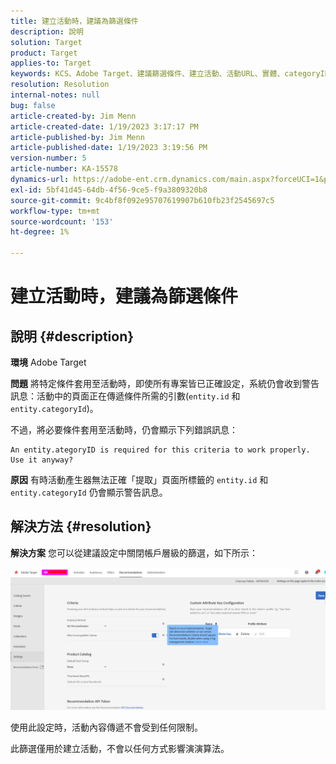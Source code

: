```yaml
---
title: 建立活動時，建議為篩選條件
description: 說明
solution: Target
product: Target
applies-to: Target
keywords: KCS、Adobe Target、建議篩選條件、建立活動、活動URL、實體、categoryID、entity.id、entity.categoryId
resolution: Resolution
internal-notes: null
bug: false
article-created-by: Jim Menn
article-created-date: 1/19/2023 3:17:17 PM
article-published-by: Jim Menn
article-published-date: 1/19/2023 3:19:56 PM
version-number: 5
article-number: KA-15578
dynamics-url: https://adobe-ent.crm.dynamics.com/main.aspx?forceUCI=1&pagetype=entityrecord&etn=knowledgearticle&id=80240b57-0c98-ed11-aad1-6045bd0065f9
exl-id: 5bf41d45-64db-4f56-9ce5-f9a3809320b8
source-git-commit: 9c4bf8f092e95707619907b610fb23f2545697c5
workflow-type: tm+mt
source-wordcount: '153'
ht-degree: 1%

---
```


# 建立活動時，建議為篩選條件

## 說明 {#description}


<b>環境</b>
Adobe Target

<b>問題</b>
將特定條件套用至活動時，即使所有專案皆已正確設定，系統仍會收到警告訊息：活動中的頁面正在傳遞條件所需的引數(`entity.id` 和 `entity.categoryId`)。

不過，將必要條件套用至活動時，仍會顯示下列錯誤訊息：


```
An entity.ategoryID is required for this criteria to work properly. Use it anyway?
```


<b>原因</b>
有時活動產生器無法正確「提取」頁面所標籤的 `entity.id` 和 `entity.categoryId` 仍會顯示警告訊息。




## 解決方法 {#resolution}


<b>解決方案</b>
您可以從建議設定中關閉帳戶層級的篩選，如下所示：

![](assets/39ed0575-0c98-ed11-aad1-6045bd0065f9.png)













使用此設定時，活動內容傳遞不會受到任何限制。

此篩選僅用於建立活動，不會以任何方式影響演演算法。

